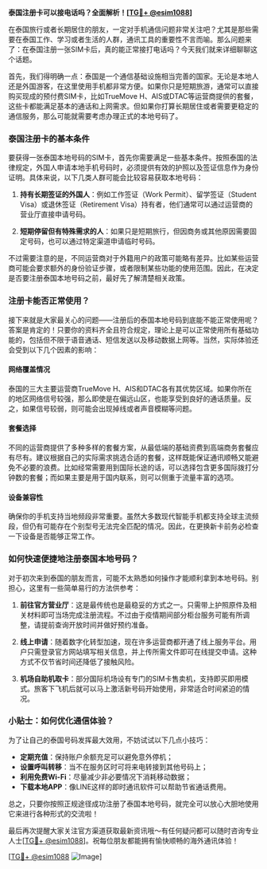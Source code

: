 **泰国注册卡可以接电话吗？全面解析！[[TG💪+ @esim1088](https://t.me/s/esim1088)]**

在泰国旅行或者长期居住的朋友，一定对手机通信问题非常关注吧？尤其是那些需要在泰国工作、学习或者生活的人群，通讯工具的重要性不言而喻。那么问题来了：在泰国注册一张SIM卡后，真的能正常接打电话吗？今天我们就来详细聊聊这个话题。

首先，我们得明确一点：泰国是一个通信基础设施相当完善的国家。无论是本地人还是外国游客，在这里使用手机都非常方便。如果你只是短期旅游，通常可以直接购买现成的预付费SIM卡，比如TrueMove H、AIS或DTAC等运营商提供的套餐，这些卡都能满足基本的通话和上网需求。但如果你打算长期居住或者需要更稳定的通信服务，那么可能就需要考虑办理正式的本地号码了。

### 泰国注册卡的基本条件

要获得一张泰国本地号码的SIM卡，首先你需要满足一些基本条件。按照泰国的法律规定，外国人申请本地手机号码时，必须提供有效的护照以及签证信息作为身份证明。具体来说，以下几类人群可能会比较容易获取本地号码：

1. **持有长期签证的外国人**：例如工作签证（Work Permit）、留学签证（Student Visa）或退休签证（Retirement Visa）持有者，他们通常可以通过运营商的营业厅直接申请号码。
   
2. **短期停留但有特殊需求的人**：如果只是短期旅行，但因商务或其他原因需要固定号码，也可以通过特定渠道申请临时号码。

不过需要注意的是，不同运营商对于外籍用户的政策可能略有差异。比如某些运营商可能会要求额外的身份验证步骤，或者限制某些功能的使用范围。因此，在决定是否要注册泰国本地号码之前，最好先了解清楚相关政策。

### 注册卡能否正常使用？

接下来就是大家最关心的问题——注册后的泰国本地号码到底能不能正常使用呢？答案是肯定的！只要你的资料齐全且符合规定，理论上是可以正常使用所有基础功能的，包括但不限于语音通话、短信发送以及移动数据上网等。当然，实际体验还会受到以下几个因素的影响：

#### 网络覆盖情况
泰国的三大主要运营商TrueMove H、AIS和DTAC各有其优势区域。如果你所在的地区网络信号较强，那么即使是在偏远山区，也能享受到良好的通话质量。反之，如果信号较弱，则可能会出现掉线或者声音模糊等问题。

#### 套餐选择
不同的运营商提供了多种多样的套餐方案，从最低端的基础资费到高端商务套餐应有尽有。建议根据自己的实际需求挑选合适的套餐，这样既能保证通讯顺畅又能避免不必要的浪费。比如经常需要用到国际长途的话，可以选择包含更多国际拨打分钟数的套餐；而如果主要是用于国内联系，则可以侧重于流量丰富的选项。

#### 设备兼容性
确保你的手机支持当地频段非常重要。虽然大多数现代智能手机都支持全球主流频段，但仍有可能存在个别型号无法完全匹配的情况。因此，在更换新卡前务必检查一下设备是否能够正常工作。

### 如何快速便捷地注册泰国本地号码？

对于初次来到泰国的朋友而言，可能不太熟悉如何操作才能顺利拿到本地号码。别担心，这里有一些简单易行的方法供参考：

1. **前往官方营业厅**：这是最传统也是最稳妥的方式之一。只需带上护照原件及相关材料即可当场完成注册流程。不过由于疫情期间部分柜台服务可能有所调整，请提前查询开放时间并做好预约准备。

2. **线上申请**：随着数字化转型加速，现在许多运营商都开通了线上服务平台。用户只需登录官方网站填写相关信息，并上传所需文件即可在线提交申请。这种方式不仅节省时间还降低了接触风险。

3. **机场自助机取卡**：部分国际机场设有专门的SIM卡售卖机，支持即买即用模式。旅客下飞机后就可以马上激活新号码开始使用，非常适合时间紧迫的情况。

### 小贴士：如何优化通信体验？

为了让自己的泰国号码发挥最大效用，不妨试试以下几点小技巧：

- **定期充值**：保持账户余额充足可以避免意外停机；
- **设置呼叫转移**：当不在服务区时可将来电转接到其他号码上；
- **利用免费Wi-Fi**：尽量减少非必要情况下消耗移动数据；
- **下载本地APP**：像LINE这样的即时通讯软件可以帮助节省通话费用。

总之，只要你按照正规途径成功注册了泰国本地号码，就完全可以放心大胆地使用它来进行各种形式的交流啦！

最后再次提醒大家关注官方渠道获取最新资讯哦～有任何疑问都可以随时咨询专业人士[[TG💪+ @esim1088](https://t.me/s/esim1088)]。祝每位朋友都能拥有愉快顺畅的海外通讯体验！

[[TG💪+ @esim1088](https://t.me/s/esim1088) ![Image](https://i.postimg.cc/4NQfJmqS/Snipaste-2025-05-13-00-14-12.png)]